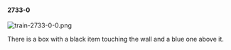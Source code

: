 #### 2733-0
![train-2733-0-0.png](https://github.com/lil-lab/nlvr/raw/master/nlvr/train/images/54/train-2733-0-0.png "train-2733-0-0.png")

There is a box with a black item touching the wall and a blue one above it.
